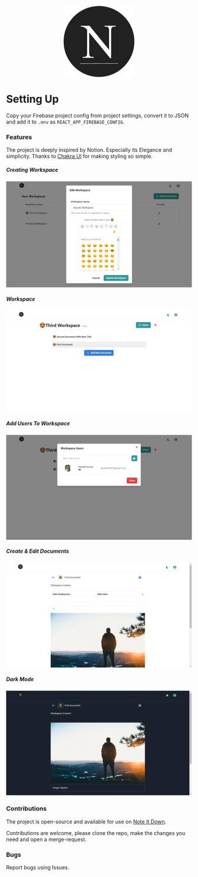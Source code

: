 <div style="text-align:center">
    <img src="public/logo192.png" />
</div>

# Setting Up

Copy your Firebase project config from project settings, convert it to JSON and add it to `.env` as `REACT_APP_FIREBASE_CONFIG`.

### Features

The project is deeply inspired by Notion. Especially its Elegance and simplicity. Thanks to [Chakra UI](https://chakra-ui.com) for making styling so simple.

##### Creating Workspace

![Creating Workspace](public/homepage/create-workspace.png)

##### Workspace

![Workspace](public/homepage/workspace.png)

##### Add Users To Workspace

![Add Users To Workspace](public/homepage/add-users.png)

##### Create & Edit Documents

![Creating Document](public/homepage/create-document.png)

##### Dark Mode

![Dark Mode](public/homepage/dark-mode.png)

### Contributions

The project is open-source and available for use on [Note It Down](https://noteitdown.vercel.app).

Contributions are welcome, please clone the repo, make the changes you need and open a merge-request.

### Bugs

Report bugs using Issues.
